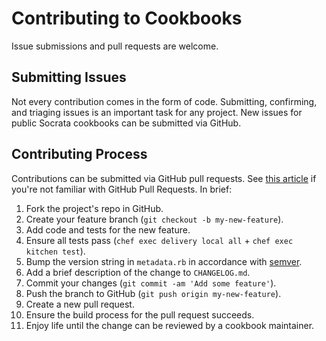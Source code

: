 # Contributing to Cookbooks

Issue submissions and pull requests are welcome.

## Submitting Issues

Not every contribution comes in the form of code. Submitting, confirming, and triaging issues is an important task for any project. New issues for public Socrata cookbooks can be submitted via GitHub.

## Contributing Process

Contributions can be submitted via GitHub pull requests. See [this article](https://help.github.com/articles/about-pull-requests/) if you're not familiar with GitHub Pull Requests. In brief:

1. Fork the project's repo in GitHub.
2. Create your feature branch (`git checkout -b my-new-feature`).
3. Add code and tests for the new feature.
4. Ensure all tests pass (`chef exec delivery local all` + `chef exec kitchen test`).
5. Bump the version string in `metadata.rb` in accordance with [semver](http://semver.org).
6. Add a brief description of the change to `CHANGELOG.md`.
7. Commit your changes (`git commit -am 'Add some feature'`).
8. Push the branch to GitHub (`git push origin my-new-feature`).
9. Create a new pull request.
10. Ensure the build process for the pull request succeeds.
11. Enjoy life until the change can be reviewed by a cookbook maintainer.
